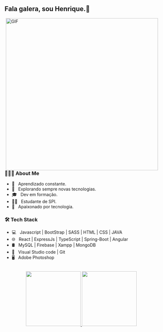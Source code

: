 

## Fala galera, sou Henrique.👋




<img align="right" alt="GIF" src="https://github.com/HenriqueCeZ/HenriqueCeZ/blob/main/gif4 (1).gif?raw=true" width="500"/>



<h3> 👨🏻‍💻 About Me </h3>

- 📖 &nbsp; Aprendizado constante. 
- 🤔 &nbsp; Explorando sempre novas tecnologias.
- 🎓 &nbsp; Dev em formação.
- 👨‍💻 &nbsp; Estudante de SPI.
- 🧠 &nbsp; Apaixonado por tecnologia. 

 

<h3>🛠 Tech Stack</h3>

- 💻 &nbsp; Javascript | BootStrap | SASS | HTML | CSS | JAVA 
- 🌐 &nbsp; React | ExpressJs | TypeScript | Spring-Boot | Angular
- 🛢 &nbsp; MySQL | Firebase | Xampp | MongoDB
- 🔧 &nbsp;  Visual Studio code | Git
- 🖥 &nbsp;  Adobe Photoshop 

<br>



<div align="center">
  <a href="https://github.com/HenriqueCeZ">
  <img height="180em" src="https://github-readme-stats.vercel.app/api/?username=HenriqueCeZ&show_icons=true&theme=blue-green&include_all_commits=true&count_private=true"/>
  <img height="180em" src="https://github-readme-stats.vercel.app/api/top-langs/?username=HenriqueCeZ&layout=compact&langs_count=7&theme=blue-green"/>
</div>
